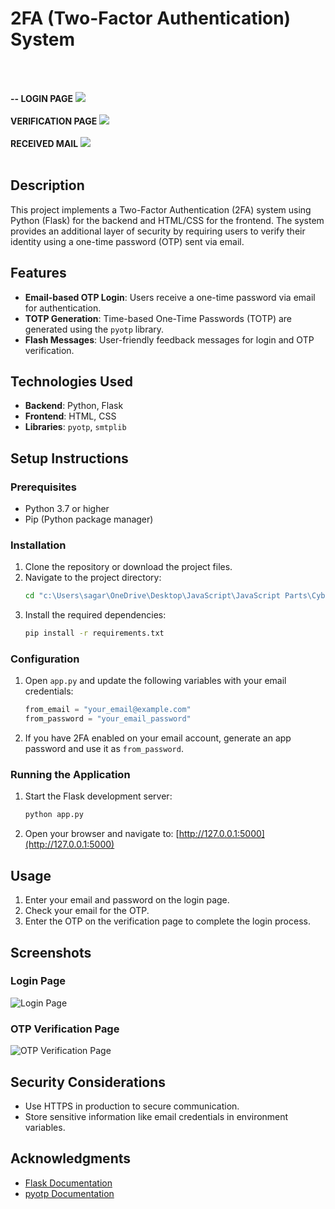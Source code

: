 # 2FA (Two-Factor Authentication) System
<br></br>

**-- LOGIN PAGE**
![](https://imgur.com/6JV9JeD.png)
<br></br>
**VERIFICATION PAGE**
![](https://imgur.com/ZoGi6qj.png)
<br></br>
**RECEIVED MAIL**
![](https://imgur.com/VnEvlpo.png)
<br></br>
## Description
This project implements a Two-Factor Authentication (2FA) system using Python (Flask) for the backend and HTML/CSS for the frontend. The system provides an additional layer of security by requiring users to verify their identity using a one-time password (OTP) sent via email.

## Features
- **Email-based OTP Login**: Users receive a one-time password via email for authentication.
- **TOTP Generation**: Time-based One-Time Passwords (TOTP) are generated using the `pyotp` library.
- **Flash Messages**: User-friendly feedback messages for login and OTP verification.

## Technologies Used
- **Backend**: Python, Flask
- **Frontend**: HTML, CSS
- **Libraries**: `pyotp`, `smtplib`

## Setup Instructions

### Prerequisites
- Python 3.7 or higher
- Pip (Python package manager)

### Installation
1. Clone the repository or download the project files.
2. Navigate to the project directory:
   ```bash
   cd "c:\Users\sagar\OneDrive\Desktop\JavaScript\JavaScript Parts\CyberSec\2FA_(Two-Factor Authentication)_System"
   ```
3. Install the required dependencies:
   ```bash
   pip install -r requirements.txt
   ```

### Configuration
1. Open `app.py` and update the following variables with your email credentials:
   ```python
   from_email = "your_email@example.com"
   from_password = "your_email_password"
   ```
2. If you have 2FA enabled on your email account, generate an app password and use it as `from_password`.

### Running the Application
1. Start the Flask development server:
   ```bash
   python app.py
   ```
2. Open your browser and navigate to:
   [http://127.0.0.1:5000](http://127.0.0.1:5000)

## Usage
1. Enter your email and password on the login page.
2. Check your email for the OTP.
3. Enter the OTP on the verification page to complete the login process.

## Screenshots
### Login Page
![Login Page](static/screenshots/login.png)

### OTP Verification Page
![OTP Verification Page](static/screenshots/verify.png)

## Security Considerations
- Use HTTPS in production to secure communication.
- Store sensitive information like email credentials in environment variables.


## Acknowledgments
- [Flask Documentation](https://flask.palletsprojects.com/)
- [pyotp Documentation](https://pyauth.github.io/pyotp/)
